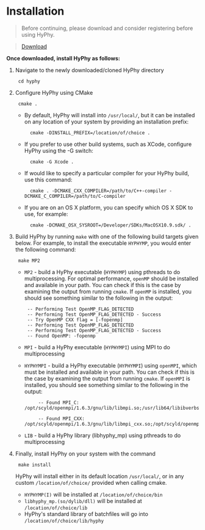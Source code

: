 
Installation
===========

> Before continuing, please download and consider registering before using HyPhy.

> [Download](register)

**Once downloaded, install HyPhy as follows:**

1. Navigate to the newly downloaded/cloned HyPhy directory
        
        cd hyphy

2. Configure HyPhy using CMake

        cmake .
    
    * By default, HyPhy will install into `/usr/local/`, but it can be installed on any location of your system by providing an installation prefix:

            cmake -DINSTALL_PREFIX=/location/of/choice .
    
    * If you prefer to use other build systems, such as XCode, configure HyPhy using the -G switch:
    
            cmake -G Xcode .

    * If would like to specify a particular compiler for your HyPhy build, use this command:

            cmake . -DCMAKE_CXX_COMPILER=/path/to/C++-compiler -DCMAKE_C_COMPILER=/path/to/C-compiler
 
    * If you are on an OS X platform, you can specify which OS X SDK to use, for example:
    
            cmake -DCMAKE_OSX_SYSROOT=/Developer/SDKs/MacOSX10.9.sdk/ .

3. Build HyPhy by running `make` with one of the following build targets given below. For example, to install the executable `HYPHYMP`, you would enter the following command:

        make MP2

    *  `MP2` - build a HyPhy executable (`HYPHYMP`) using pthreads to do multiprocessing. For optimal performance, `openMP` should be installed and available in your path. You can check if this is the case by examining the output from running `cmake`. If `openMP` is installed, you should see something similar to the following in the output:

            -- Performing Test OpenMP_FLAG_DETECTED
            -- Performing Test OpenMP_FLAG_DETECTED - Success
            -- Try OpenMP CXX flag = [-fopenmp]
            -- Performing Test OpenMP_FLAG_DETECTED
            -- Performing Test OpenMP_FLAG_DETECTED - Success
            -- Found OpenMP: -fopenmp  

    *  `MPI` - build a HyPhy executable (`HYPHYMPI`) using MPI to do multiprocessing
    *  `HYPHYMPI` - build a HyPhy executable (`HYPHYMPI`) using `openMPI`, which must be installed and available in your path. You can check if this is the case by examining the output from running `cmake`. If `openMPI` is installed, you should see something similar to the following in the output:

                -- Found MPI_C: /opt/scyld/openmpi/1.6.3/gnu/lib/libmpi.so;/usr/lib64/libibverbs.so;/usr/lib64/libdat.so;/usr/lib64/librt.so;/usr/lib64/libnsl.so;/usr/lib64/libutil.so;/usr/lib64/libm.so;/usr/lib64/libtorque.so;/usr/lib64/libm.so;/usr/lib64/libnuma.so;/usr/lib64/librt.so;/usr/lib64/libnsl.so;/usr/lib64/libutil.so;/usr/lib64/libm.so

                -- Found MPI_CXX: /opt/scyld/openmpi/1.6.3/gnu/lib/libmpi_cxx.so;/opt/scyld/openmpi/1.6.3/gnu/lib/libmpi.so;/usr/lib64/libibverbs.so;/usr/lib64/libdat.so;/usr/lib64/librt.so;/usr/lib64/libnsl.so;/usr/lib64/libutil.so;/usr/lib64/libm.so;/usr/lib64/libtorque.so;/usr/lib64/libm.so;/usr/lib64/libnuma.so;/usr/lib64/librt.so;/usr/lib64/libnsl.so;/usr/lib64/libutil.so;/usr/lib64/libm.so
    
    *  `LIB` - build a HyPhy library (libhyphy_mp) using pthreads to do multiprocessing

4. Finally, install HyPhy on your system with the command

        make install

    HyPhy will install either in its default location `/usr/local/`, or in any custom  `/location/of/choice/` provided when calling cmake.
    
      * `HYPHYMP(I)` will be installed at  `/location/of/choice/bin`
      * `libhyphy_mp.(so/dylib/dll)` will be installed at `/location/of/choice/lib`
      * HyPhy's standard library of batchfiles will go into `/location/of/choice/lib/hyphy`


